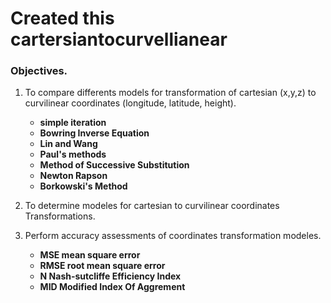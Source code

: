 # Created this cartersiantocurvellianear

### Objectives.

1. To compare differents models for transformation of cartesian (x,y,z) to curvilinear coordinates (longitude, latitude, height).

   - **simple iteration**
   - **Bowring Inverse Equation**
   - **Lin and Wang**
   - **Paul's methods**
   - **Method of Successive Substitution**
   - **Newton Rapson**
   - **Borkowski's Method**

2. To determine modeles for cartesian to curvilinear coordinates Transformations.
3. Perform accuracy assessments of coordinates transformation modeles.

   - **MSE mean square error**
   - **RMSE root mean square error**
   - **N Nash-sutcliffe Efficiency Index**
   - **MID Modified Index Of Aggrement**
